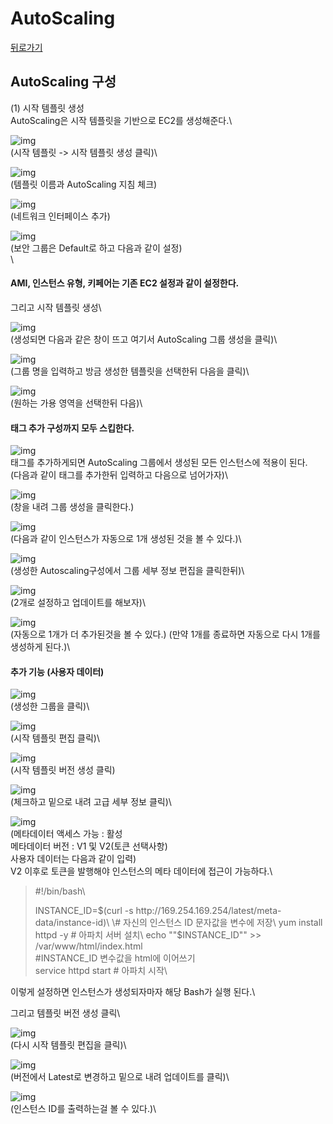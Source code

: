 # AutoScaling

[뒤로가기](../)

## AutoScaling 구성

(1) 시작 템플릿 생성\
AutoScaling은 시작 템플릿을 기반으로 EC2를 생성해준다.\


![img](../Data/Img/autoscaling.png)\
(시작 템플릿 -> 시작 템플릿 생성 클릭)\


![img](../Data/Img/autoscaling2.png)\
(템플릿 이름과 AutoScaling 지침 체크)

![img](../Data/Img/autoscaling3.png)\
(네트워크 인터페이스 추가)

![img](../Data/Img/autoscaling4.png)\
(보안 그룹은 Default로 하고 다음과 같이 설정)\
\


#### AMI, 인스턴스 유형, 키페어는 기존 EC2 설정과 같이 설정한다.

그리고 시작 템플릿 생성\


![img](../Data/Img/autoscaling5.png)\
(생성되면 다음과 같은 창이 뜨고 여기서 AutoScaling 그룹 생성을 클릭)\


![img](../Data/Img/autoscaling6.png)\
(그룹 명을 입력하고 방금 생성한 템플릿을 선택한뒤 다음을 클릭)\


![img](../Data/Img/autoscaling7.png)\
(원하는 가용 영역을 선택한뒤 다음)\


#### 태그 추가 구성까지 모두 스킵한다.  

![img](../Data/Img/autoscaling8.png)\
태그를 추가하게되면 AutoScaling 그룹에서 생성된 모든 인스턴스에 적용이 된다.\
(다음과 같이 태그를 추가한뒤 입력하고 다음으로 넘어가자)\


![img](../Data/Img/autoscaling9.png)\
(창을 내려 그룹 생성을 클릭한다.)

![img](../Data/Img/autoscaling10.png)\
(다음과 같이 인스턴스가 자동으로 1개 생성된 것을 볼 수 있다.)\


![img](../Data/Img/autoscaling11.png)\
(생성한 Autoscaling구성에서 그룹 세부 정보 편집을 클릭한뒤)\


![img](../Data/Img/autoscaling12.png)\
(2개로 설정하고 업데이트를 해보자)\


![img](../Data/Img/autoscaling13.png)\
(자동으로 1개가 더 추가된것을 볼 수 있다.) (만약 1개를 종료하면 자동으로 다시 1개를 생성하게 된다.)\


#### 추가 기능 (사용자 데이터)

![img](../Data/Img/auto1.png)\
(생성한 그룹을 클릭)\


![img](../Data/Img/auto2.png)\
(시작 템플릿 편집 클릭)\


![img](../Data/Img/auto3.png)\
(시작 템플릿 버전 생성 클릭)

![img](../Data/Img/auto4.png)\
(체크하고 밑으로 내려 고급 세부 정보 클릭)\


![img](../Data/Img/auto5.png)\
(메타데이터 액세스 가능 : 활성\
메타데이터 버전 : V1 및 V2(토큰 선택사항)\
사용자 데이터는 다음과 같이 입력)\
V2 이후로 토큰을 발행해야 인스턴스의 메타 데이터에 접근이 가능하다.\


> \#!/bin/bash\
>
>
> INSTANCE\_ID=$(curl -s http://169.254.169.254/latest/meta-data/instance-id)\
> \# 자신의 인스턴스 ID 문자값을 변수에 저장\
> yum install httpd -y # 아파치 서버 설치\
> echo ""$INSTANCE\_ID"" >> /var/www/html/index.html\
> \#INSTANCE\_ID 변수값을 html에 이어쓰기\
> service httpd start # 아파치 시작\
>

이렇게 설정하면 인스턴스가 생성되자마자 해당 Bash가 실행 된다.\


그리고 템플릿 버전 생성 클릭\


![img](../Data/Img/auto2.png)\
(다시 시작 템플릿 편집을 클릭)\


![img](../Data/Img/auto6.png)\
(버전에서 Latest로 변경하고 밑으로 내려 업데이트를 클릭)\


![img](../Data/Img/auto7.png)\
(인스턴스 ID를 출력하는걸 볼 수 있다.)\
